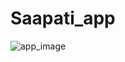 # Saapati_app

![app_image](https://user-images.githubusercontent.com/84494381/218073599-e1cb2f3f-4f2a-4859-976b-264012013494.jpg)

